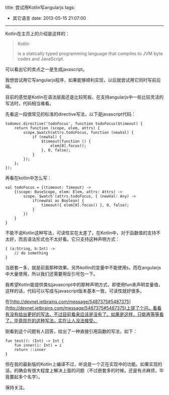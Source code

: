 title: 尝试用Kotlin写angularjs
tags:
  - 其它语言
date: 2013-05-15 21:07:00
---

Kotlin在主页上的介绍是这样的：

> Kotlin
> 
> is a statically typed programming language that compiles to JVM byte codes and JavaScript.

可以看出它的卖点之一是生成javascript。

我想尝试用它写angularjs程序，如果能够顺利实现，以后就尝试用它同时写前后端。

目前的感觉是Kotlin在语法层面还是比较死板，在支持angularjs中一些比较灵活的写法时，代码相当难看。

先看这一段很常见的标准的directive写法，以下是javascript代码：

```
todomvc.directive('todoFocus', function todoFocus($timeout) {
    return function (scope, elem, attrs) {
        scope.$watch(attrs.todoFocus, function (newVal) {
            if (newVal) {
                $timeout(function () {
                    elem[0].focus();
                }, 0, false);
            }
        });
    };
});

```

再看在kotlin中怎么写：

```
val todoFocus = {(timeout: Timeout) ->
    {(scope: BaseScope, elem: Elem, attrs: Attrs) ->
        scope.`$watch`(attrs.todoFocus, { (newVal: Any) ->
            if(newVal as Boolean) {
                timeout({ elem[0].focus() }, 0, false);
            }
        })
    }
}

```

不能不说Kotlin这种写法，可读性实在太差了。在Kotlin中，对于函数值的支持不太好，而且语法形式也不太好看。它只支持这种声明方式：

```
{ (a:String, b:Int) ->
    // do something
}

```

当嵌套一多，就是前面那种效果。另外kotlin的变量中不能使用`$`，而在angularjs中大量使用，所以我们还需要用反引号包一下。

我希望Kotlin能提供类似javascript中的那种声明方式，即使用fun来声明变量值，这样的话，代码可以写成与javascript版本基本一致，可读性就好很多。

在[http://devnet.jetbrains.com/message/5487375#5487375](http://devnet.jetbrains.com/message/5487375#5487375)上提了个问，看看有没有给出更好的写法，不过目前看来应该是没有了。如果是这样，只能再等等看了，毕竟现在的这种写法，实在让人没法接受。

刚看到这个问题有人回答，给出了一种直接引用函数的写法，如下：

    fun test(): (Int) -> Int {
        fun inner(i: Int) = i
        return ::inner
    }

但在我的最新版的Kotlin上编译不过，听说是一个正在实现中的功能。如果实现的话，的确会有很大程度上解决上面的问题（不过嵌套多的时候，还是有点麻烦，毕竟要起多个名字）。

保持关注。